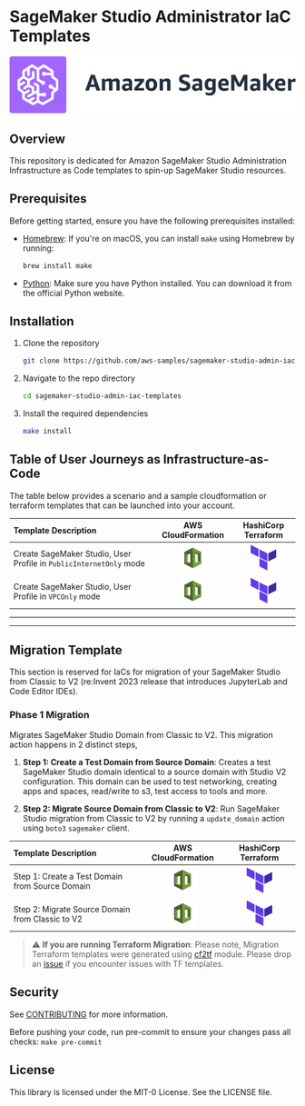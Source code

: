 # SageMaker Studio Administrator IaC Templates

![Studio Banner](./media/sagemaker-banner.png)

## Overview

This repository is dedicated for Amazon SageMaker Studio Administration Infrastructure as Code templates to spin-up SageMaker Studio resources.

## Prerequisites

Before getting started, ensure you have the following prerequisites installed:

- [Homebrew](https://brew.sh/): If you're on macOS, you can install `make` using Homebrew by running:
  ```bash
  brew install make
  ```
- [Python](https://www.python.org/): Make sure you have Python installed. You can download it from the official Python website.


## Installation

 1. Clone the repository
    ```bash
    git clone https://github.com/aws-samples/sagemaker-studio-admin-iac-templates.git
2. Navigate to the repo directory
    ```bash
    cd sagemaker-studio-admin-iac-templates
3. Install the required dependencies
    ```bash
    make install
## Table of User Journeys as Infrastructure-as-Code

The table below provides a scenario and a sample cloudformation or terraform templates that can be launched into your account.



| Template Description      | AWS CloudFormation | HashiCorp Terraform |
| :------------------------ | :-----------:  | :--------:|
| Create SageMaker Studio, User Profile in `PublicInternetOnly` mode     | [<img src="./media/cfnicon.jpg" width="50" height="50" />](./src-cloudformation-iac/create-studio-and-user-internet-only.yaml)       | [<img src="./media/tficon.png" width="45" height="45" />](./src-terraform-iac/create-studio-and-user-internet-only.tf)       |
| Create SageMaker Studio, User Profile in `VPCOnly` mode  |  [<img src="./media/cfnicon.jpg" width="50" height="50" />](./src-cloudformation-iac/create-studio-and-user-vpc-only.yaml)        | [<img src="./media/tficon.png" width="45" height="45" />](./src-terraform-iac/create-studio-and-user-vpc-only.tf)       |


---
---


## Migration Template

This section is reserved for IaCs for migration of your SageMaker Studio from Classic to V2 (re:Invent 2023 release that introduces JupyterLab and Code Editor IDEs).

### Phase 1 Migration

Migrates SageMaker Studio Domain from Classic to V2. This migration action happens in 2 distinct steps,

1. **Step 1: Create a Test Domain from Source Domain**: Creates a test SageMaker Studio domain identical to a source domain with Studio V2 configuration. This domain can be used to test networking, creating apps and spaces, read/write to s3, test access to tools and more.

2. **Step 2: Migrate Source Domain from Classic to V2**: Run SageMaker Studio migration from Classic to V2 by running a `update_domain` action using `boto3` `sagemaker` client.


| Template Description      | AWS CloudFormation | HashiCorp Terraform |
| :------------------------ | :-----------:  | :--------:|
| Step 1: Create a Test Domain from Source Domain     | [<img src="./media/cfnicon.jpg" width="50" height="50" />](./src-cloudformation-iac/studio-classic-to-studio-v2/create-testdomain-from-srcdomain.yaml)       | [<img src="./media/tficon.png" width="45" height="45" />](./src-terraform-iac/studio-classic-to-studio-v2/create-testdomain-from-srcdomain.tf)       |
| Step 2: Migrate Source Domain from Classic to V2    | [<img src="./media/cfnicon.jpg" width="50" height="50" />](./src-cloudformation-iac/studio-classic-to-studio-v2/migrate-srcdomain-from-classic-to-v2.yaml)       | [<img src="./media/tficon.png" width="45" height="45" />](./src-terraform-iac/studio-classic-to-studio-v2/migrate-srcdomain-from-classic-to-v2.tf)       |


> :warning: **If you are running Terraform Migration**: Please note, Migration Terraform templates were generated using [cf2tf](https://github.com/DontShaveTheYak/cf2tf) module. Please drop an [issue](https://github.com/aws-samples/sagemaker-studio-admin-iac-templates/issues) if you encounter issues with TF templates.

## Security

See [CONTRIBUTING](CONTRIBUTING.md#security-issue-notifications) for more information.

Before pushing your code, run pre-commit to ensure your changes pass all checks:
```make pre-commit```

## License

This library is licensed under the MIT-0 License. See the LICENSE file.
